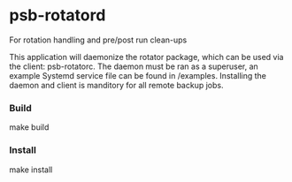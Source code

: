 # psb-rotatord
For rotation handling and pre/post run clean-ups

This application will daemonize the rotator package, which can be used via the client: psb-rotatorc. The daemon must be ran as a superuser, an example Systemd service file can be found in /examples. Installing the daemon and client is manditory for all remote backup jobs.

### Build
make build

### Install
make install
